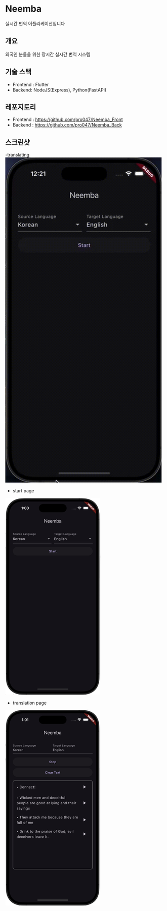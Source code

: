 # Neemba
실시간 번역 어플리케이션입니다

## 개요
외국인 분들을 위한 장시간 실시간 번역 시스템

## 기술 스택
- Frontend : Flutter
- Backend: NodeJS(Express), Python(FastAPI)

## 레포지토리
- Frontend : https://github.com/pro047/Neemba_Front
- Backend : https://github.com/pro047/Neemba_Back

## 스크린샷
-translating
![translating](./translating.gif)

- start page
<img src="./startpage.png" width="300" heigt="300"/>

- translation page
<img src="./translationpage.png" width="300" heigt="300"/>
  
